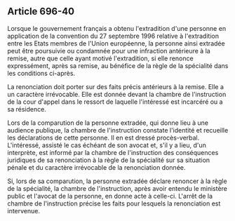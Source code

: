Article 696-40
----
Lorsque le gouvernement français a obtenu l'extradition d'une personne en
application de la convention du 27 septembre 1996 relative à l'extradition entre
les Etats membres de l'Union européenne, la personne ainsi extradée peut être
poursuivie ou condamnée pour une infraction antérieure à la remise, autre que
celle ayant motivé l'extradition, si elle renonce expressément, après sa remise,
au bénéfice de la règle de la spécialité dans les conditions ci-après.

La renonciation doit porter sur des faits précis antérieurs à la remise. Elle a
un caractère irrévocable. Elle est donnée devant la chambre de l'instruction de
la cour d'appel dans le ressort de laquelle l'intéressé est incarcéré ou a sa
résidence.

Lors de la comparution de la personne extradée, qui donne lieu à une audience
publique, la chambre de l'instruction constate l'identité et recueille les
déclarations de cette personne. Il en est dressé procès-verbal. L'intéressé,
assisté le cas échéant de son avocat et, s'il y a lieu, d'un interprète, est
informé par la chambre de l'instruction des conséquences juridiques de sa
renonciation à la règle de la spécialité sur sa situation pénale et du caractère
irrévocable de la renonciation donnée.

Si, lors de sa comparution, la personne extradée déclare renoncer à la règle de
la spécialité, la chambre de l'instruction, après avoir entendu le ministère
public et l'avocat de la personne, en donne acte à celle-ci. L'arrêt de la
chambre de l'instruction précise les faits pour lesquels la renonciation est
intervenue.
